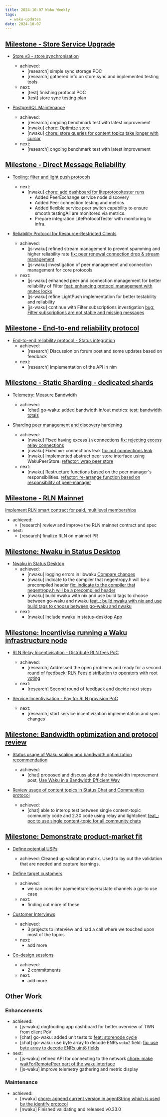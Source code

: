 ```yaml
---
title: 2024-10-07 Waku Weekly
tags:
  - waku-updates
date: 2024-10-07
---
```


## [Milestone - Store Service Upgrade](https://github.com/waku-org/pm/milestone/28)

- [Store v3 - store synchronisation](https://github.com/waku-org/pm/issues/132)
  - achieved:
    - [research] simple sync storage POC
    - [research] gathered info on store sync and implemented testing tools
  - next:
    - [test] finishing protocol POC
    - [test] store sync testing plan

- [PostgreSQL Maintenance](https://github.com/waku-org/pm/issues/119)
  - achieved:
    - [research] ongoing benchmark test with latest improvement
    - [nwaku] [chore: Optimize store](https://github.com/waku-org/nwaku/pull/3061)
    - [nwaku] [chore: store queries for content topics take longer with cursor](https://github.com/waku-org/nwaku/issues/2963)
  - next:
    - [research] ongoing benchmark test with latest improvement

## [Milestone - Direct Message Reliability](https://github.com/waku-org/pm/milestone/29)

- [Tooling: filter and light push protocols](https://github.com/waku-org/pm/issues/178)
  - next:
    - [nwaku] [chore: add dashboard for liteprotocoltester runs](https://github.com/waku-org/nwaku/issues/2999)
      - Added PeerExchange service node discovery
      - Added Peer connection testing and metrics
      - Added flexible service peer switch capability to ensure smooth testingAll are monitored via metrics.
      - Prepare integration LiteProtocolTester with monitoring to infra.

- [Reliability Protocol for Resource-Restricted Clients](https://github.com/waku-org/pm/issues/186)
  - achieved:
    - [js-waku] refined stream management to prevent spamming and higher reliability rate [fix: peer renewal connection drop & stream management](https://github.com/waku-org/js-waku/pull/2145)
    - [js-waku] investigation of peer management and connection management for core protocols
  - next:
    - [js-waku] enhanced peer and connection management for better reliability of Filter [feat: enhancing protocol management with mutex locks](https://github.com/waku-org/js-waku/pull/2137)
    - [js-waku] refine LightPush implementation for better testability and reliability
    - [js-waku] continue with Filter subscriptions investigation [bug: Filter subscriptions are not stable and missing messages](https://github.com/waku-org/js-waku/issues/2139)

## [Milestone - End-to-end reliability protocol](https://github.com/waku-org/pm/milestone/30)

- [End-to-end reliability protocol - Status integration](https://github.com/waku-org/pm/issues/194)
  - achieved:
    - [research] Discussion on forum post and some updates based on feedback
  - next:
    - [research] Implementation of the API in nim

## [Milestone - Static Sharding - dedicated shards](https://github.com/waku-org/pm/milestone/31)

- [Telemetry: Measure Bandwidth](https://github.com/waku-org/pm/issues/195)
  - achieved:
    - [chat] go-waku: added bandwidth in/out metrics: [test: bandwidth totals](https://github.com/waku-org/go-waku/pull/1226)

- [Sharding peer management and discovery hardening](https://github.com/waku-org/pm/issues/172)
  - achieved:
    - [nwaku] Fixed having excess `in` connections [fix: rejecting excess relay connections](https://github.com/waku-org/nwaku/pull/3065)
    - [nwaku] Fixed `out` connections leak [fix: out connections leak](https://github.com/waku-org/nwaku/pull/3077)
    - [nwaku] Implemented abstract peer store interface using WakuPeerStore. [refactor: wrap peer store](https://github.com/waku-org/nwaku/pull/3051)
  - next:
    - [nwaku] Restructure functions based on the peer manager's responsibilities. [refactor: re-arrange function based on responsibility of peer-manager](https://github.com/waku-org/nwaku/pull/3086)

## [Milestone - RLN Mainnet](https://github.com/waku-org/pm/milestone/34)

[Implement RLN smart contract for paid, multilevel memberships](https://github.com/waku-org/pm/issues/256)
  - achieved:
    - [research] review and improve the RLN mainnet contract and spec
  - next:
    - [research] finalize RLN on mainnet PR

## [Milestone: Nwaku in Status Desktop](https://github.com/waku-org/pm/milestone/33)

- [Nwaku in Status Desktop](https://github.com/waku-org/pm/issues/203)
  - achieved:
    - [nwaku] logging errors in libwaku [Compare changes](https://github.com/waku-org/nwaku/pull/3067)
    - [nwaku] indicate to the compiler that negentropy.h will be a precompiled header [fix: indicate to the compiler that negentropy.h will be a precompiled header](https://github.com/waku-org/negentropy/pull/12)
    - [nwaku] build nwaku with nix and use build tags to choose between go-waku and nwaku [feat_: build nwaku with nix and use build tags to choose between go-waku and nwaku](https://github.com/status-im/status-go/pull/5896)
  - next:
    - [nwaku] Include nwaku in status-desktop App

## [Milestone: Incentivise running a Waku infrastructure node](https://github.com/waku-org/pm/milestone/35)

- [RLN Relay Incentivisation - Distribute RLN fees PoC](https://github.com/waku-org/pm/issues/243)
  - achieved:
    - [research] Addressed the open problems and ready for a second round of feedback: [RLN Fees distribution to operators with root voting](https://github.com/waku-org/research/issues/101#issuecomment-2388038169)
  - next:
    - [research] Second round of feedback and decide next steps

- [Service Incentivisation - Pay for RLN provision PoC](https://github.com/waku-org/pm/issues/245)
  - next:
    - [research] start service incentivization implementation and spec changes

## [Milestone: Bandwidth optimization and protocol review](https://github.com/waku-org/pm/milestone/31)

- [Status usage of Waku scaling and bandwidth optimization recommendation](https://github.com/waku-org/pm/issues/197)
  - achieved:
    - [chat] proposed and discuss about the bandwidth improvement post, [Use Waku in a Bandwidth Efficient Way](https://forum.vac.dev/t/use-waku-in-a-bandwidth-efficient-way/353)

- [Review usage of content topics in Status Chat and Communities protocol](https://github.com/waku-org/pm/issues/198)
  - achieved:
    - [chat] able to interop test between single content-topic community code and 2.30 code using relay and lightclient [feat_: poc to use single content-topic for all community chats](https://github.com/status-im/status-go/pull/5864)

## [Milestone: Demonstrate product-market fit](https://github.com/waku-org/pm/milestone/36)

- [Define potential USPs](https://github.com/waku-org/pm/issues/249)
  - achieved: Cleaned up validation matrix. Used to lay out the validation that are needed and capture learnings.

- [Define target customers](https://github.com/waku-org/pm/issues/250)
  - achieved:
    - we can consider payments/relayers/state channels a go-to use case
  - next:
    - finding out more of these

- [Customer Interviews](https://github.com/waku-org/pm/issues/251)
  - achieved:
    - 3 projects to interview and had a call where we touched upon most of the topics 
  - next:
    - add more

- [Co-design sessions](https://github.com/waku-org/pm/issues/252)
  - achieved:
    - 2 committments
  - next:
    - add more

## Other Work

### Enhancements

- achieved:
  - [js-waku] dogfooding app dashboard for better overview of TWN from client PoV
  - [chat] go-waku: added unit tests to [feat: storenode cycle](https://github.com/waku-org/go-waku/pull/1223)
  - [chat] go-waku: use byte array to decode ENRs `waku2` field: [fix: use byte array to decode ENRs uint8 fields](https://github.com/waku-org/go-waku/pull/1227)
- next:
  - [js-waku] refined API for connecting to the network [chore: make waitForRemotePeer part of the waku interface](https://github.com/waku-org/js-waku/issues/1761)
  - [js-waku] improve telemetry gathering and metric display

### Maintenance

- achieved:
  - [nwaku] [chore: append current version in agentString which is used by the identify protocol](https://github.com/waku-org/nwaku/pull/3057)
  - [nwaku] Finished validating and released v0.33.0
